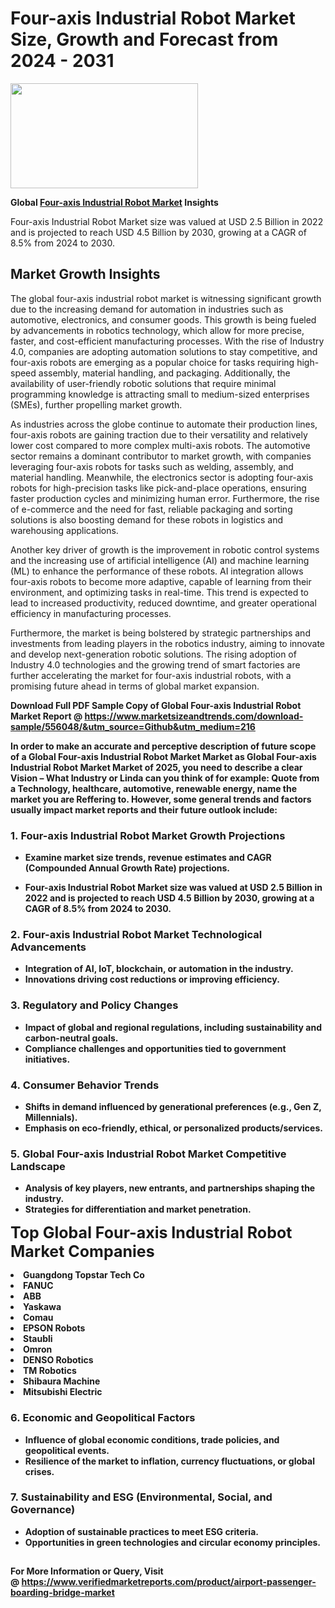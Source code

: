 <H1>Four-axis Industrial Robot Market Size, Growth and Forecast from 2024 - 2031</H1><img class="aligncenter size-medium wp-image-584254" src="https://thirdeyenews.in/wp-content/uploads/2024/09/Global-Market-Research-300x168.jpeg" alt="" width="300" height="168" /><p><strong>Global&nbsp;<a href="https://www.marketsizeandtrends.com/download-sample/556048/&amp;utm_source=Github&utm_medium=216">Four-axis Industrial Robot Market</a> Insights</strong></p><p>Four-axis Industrial Robot Market size was valued at USD 2.5 Billion in 2022 and is projected to reach USD 4.5 Billion by 2030, growing at a CAGR of 8.5% from 2024 to 2030.</p><p><h2>Market Growth Insights</h2> <p>The global four-axis industrial robot market is witnessing significant growth due to the increasing demand for automation in industries such as automotive, electronics, and consumer goods. This growth is being fueled by advancements in robotics technology, which allow for more precise, faster, and cost-efficient manufacturing processes. With the rise of Industry 4.0, companies are adopting automation solutions to stay competitive, and four-axis robots are emerging as a popular choice for tasks requiring high-speed assembly, material handling, and packaging. Additionally, the availability of user-friendly robotic solutions that require minimal programming knowledge is attracting small to medium-sized enterprises (SMEs), further propelling market growth.</p> <p><strong></strong></p> <p>As industries across the globe continue to automate their production lines, four-axis robots are gaining traction due to their versatility and relatively lower cost compared to more complex multi-axis robots. The automotive sector remains a dominant contributor to market growth, with companies leveraging four-axis robots for tasks such as welding, assembly, and material handling. Meanwhile, the electronics sector is adopting four-axis robots for high-precision tasks like pick-and-place operations, ensuring faster production cycles and minimizing human error. Furthermore, the rise of e-commerce and the need for fast, reliable packaging and sorting solutions is also boosting demand for these robots in logistics and warehousing applications.</p> <p>Another key driver of growth is the improvement in robotic control systems and the increasing use of artificial intelligence (AI) and machine learning (ML) to enhance the performance of these robots. AI integration allows four-axis robots to become more adaptive, capable of learning from their environment, and optimizing tasks in real-time. This trend is expected to lead to increased productivity, reduced downtime, and greater operational efficiency in manufacturing processes.</p> <p>Furthermore, the market is being bolstered by strategic partnerships and investments from leading players in the robotics industry, aiming to innovate and develop next-generation robotic solutions. The rising adoption of Industry 4.0 technologies and the growing trend of smart factories are further accelerating the market for four-axis industrial robots, with a promising future ahead in terms of global market expansion.</p> <p><strong></p><p><span class=""><strong>Download Full PDF Sample Copy of Global Four-axis Industrial Robot Market Report</strong> @ <a href="https://www.marketsizeandtrends.com/download-sample/556048/&amp;utm_source=Github&utm_medium=216" target="_blank">https://www.marketsizeandtrends.com/download-sample/556048/&amp;utm_source=Github&utm_medium=216</a></span></p><p>In order to make an accurate and perceptive description of future scope of a Global&nbsp;Four-axis Industrial Robot Market Market as Global&nbsp;Four-axis Industrial Robot Market Market of 2025, you need to describe a clear Vision &ndash; What Industry or Linda can you think of for example: Quote from a Technology, healthcare, automotive, renewable energy, name the market you are Reffering to. However, some general trends and factors usually impact market reports and their future outlook include:</p><h3>1.&nbsp;<strong>Four-axis Industrial Robot Market Growth Projections</strong></h3><ul><li>Examine market size trends, revenue estimates and CAGR (Compounded Annual Growth Rate) projections.</li><li><p>Four-axis Industrial Robot Market size was valued at USD 2.5 Billion in 2022 and is projected to reach USD 4.5 Billion by 2030, growing at a CAGR of 8.5% from 2024 to 2030.</p></li></ul><h3>2.&nbsp;<strong>Four-axis Industrial Robot Market Technological Advancements</strong></h3><ul><li>Integration of AI, IoT, blockchain, or automation in the industry.</li><li>Innovations driving cost reductions or improving efficiency.</li></ul><h3>3.&nbsp;<strong>Regulatory and Policy Changes</strong></h3><ul><li>Impact of global and regional regulations, including sustainability and carbon-neutral goals.</li><li>Compliance challenges and opportunities tied to government initiatives.</li></ul><h3>4.&nbsp;<strong>Consumer Behavior Trends</strong></h3><ul><li>Shifts in demand influenced by generational preferences (e.g., Gen Z, Millennials).</li><li>Emphasis on eco-friendly, ethical, or personalized products/services.</li></ul><h3>5.&nbsp;<strong>Global Four-axis Industrial Robot Market Competitive Landscape</strong></h3><ul><li>Analysis of key players, new entrants, and partnerships shaping the industry.</li><li>Strategies for differentiation and market penetration.</li></ul><p data-pm-slice="1 1 []"><span style="color: inherit; font-family: inherit; font-size: 25px;">Top Global Four-axis Industrial Robot Market Companies</span></p><div class="" data-test-id=""><p><li>Guangdong Topstar Tech Co</li><li> FANUC</li><li> ABB</li><li> Yaskawa</li><li> Comau</li><li> EPSON Robots</li><li> Staubli</li><li> Omron</li><li> DENSO Robotics</li><li> TM Robotics</li><li> Shibaura Machine</li><li> Mitsubishi Electric</li></p></div><h3>6.&nbsp;<strong>Economic and Geopolitical Factors</strong></h3><ul><li>Influence of global economic conditions, trade policies, and geopolitical events.</li><li>Resilience of the market to inflation, currency fluctuations, or global crises.</li></ul><h3>7.&nbsp;<strong>Sustainability and ESG (Environmental, Social, and Governance)</strong></h3><ul><li>Adoption of sustainable practices to meet ESG criteria.</li><li>Opportunities in green technologies and circular economy principles.</li></ul><h2><strong style="font-size: 14px;">For More Information or Query, Visit @&nbsp;</strong><a style="background-color: #ffffff; font-size: 14px;" href="https://www.marketsizeandtrends.com/report/four-axis-industrial-robot-market/" target="_blank">https://www.verifiedmarketreports.com/product/airport-passenger-boarding-bridge-market</a></h2>
